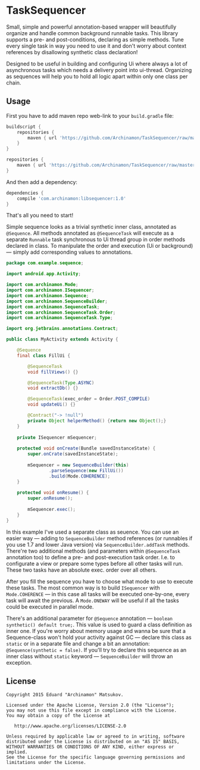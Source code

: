 # TaskSequencer

Small, simple and powerful annotation-based wrapper will beautifully organize and handle common background runnable tasks. This library supports a pre- and post-conditions, declaring as simple methods. Tune every single task in way you need to use it and don't worry about context references by disallowing synthetic class declaration!

Designed to be useful in building and configuring Ui where always a lot of asynchronous tasks which needs a delivery point into ui-thread. Organizing as sequences will help you to hold all logic apart within only one class per chain.

Usage
-------

First you have to add maven repo web-link to your `build.gradle` file:
```groovy
buildscript {
    repositories {
        maven { url 'https://github.com/Archinamon/TaskSequencer/raw/master/' }
    }
}

repositories {
    maven { url 'https://github.com/Archinamon/TaskSequencer/raw/master/' }
}
```
And then add a dependency:
```groovy
dependencies {
    compile 'com.archinamon:libsequencer:1.0'
}
```

That's all you need to start!

Simple sequence looks as a trivial synthetic inner class, annotated as `@Sequence`. All methods annotated as `@SequenceTask` will execute as a separate `Runnable` task synchronous to Ui thread group in order methods declared in class. To manipulate the order and execution (Ui or background) — simply add corresponding values to annotations.

```java
package com.example.sequence;

import android.app.Activity;

import com.archinamon.Mode;
import com.archinamon.ISequencer;
import com.archinamon.Sequence;
import com.archinamon.SequenceBuilder;
import com.archinamon.SequenceTask;
import com.archinamon.SequenceTask.Order;
import com.archinamon.SequenceTask.Type;

import org.jetbrains.annotations.Contract;

public class MyActivity extends Activity {

    @Sequence
    final class FillUi {

        @SequenceTask
        void fillViews() {}

        @SequenceTask(Type.ASYNC)
        void extractDb() {}

        @SequenceTask(exec_order = Order.POST_COMPILE)
        void updateUi() {}

        @Contract("-> !null")
        private Object helperMethod() {return new Object();}
    }
    
    private ISequencer mSequencer;
    
    protected void onCreate(Bundle savedInstanceState) {
        super.onCrate(savedInstanceState);
        
        mSequencer = new SequenceBuilder(this)
                .parseSequence(new FillUi())
                .build(Mode.COHERENCE);
    }
    
    protected void onResume() {
        super.onResume();
        
        mSequencer.exec();
    }
}
```

In this example I've used a separate class as seuence. You can use an easier way — adding to `SequenceBuilder` method references (or runnables if you use 1.7 and lower Java version) via `SequenceBuilder.addTask` methods. There're two additional methods (and parameters within `@SequenceTask` annotation too) to define a pre- and post-execution task order. I.e. to configurate a view or prepare some types before all other tasks will run. These two tasks have an absolute exec. order over all others.

After you fill the sequence you have to choose what mode to use to execute these tasks. The most common way is to build `ISequencer` with `Mode.COHERENCE` — in this case all tasks will be executed one-by-one, every task will await the previous. A `Mode.ONEWAY` will be useful if all the tasks could be executed in parallel mode.

There's an additional parameter for `@Sequence` annotation — `boolean synthetic() default true;`. This value is used to guard a class definition as inner one. If you're worry about memory usage and wanna be sure that a Sequence-class won't hold your activity against GC — declare this class as `static` or in a separate file and change a bit an annotation: `@Sequence(synthetic = false)`. If you'll try to declare this sequence as an inner class without `static` keyword — `SequenceBuilder` will throw an exception.

License
-------

    Copyright 2015 Eduard "Archinamon" Matsukov.

    Licensed under the Apache License, Version 2.0 (the "License");
    you may not use this file except in compliance with the License.
    You may obtain a copy of the License at

       http://www.apache.org/licenses/LICENSE-2.0

    Unless required by applicable law or agreed to in writing, software
    distributed under the License is distributed on an "AS IS" BASIS,
    WITHOUT WARRANTIES OR CONDITIONS OF ANY KIND, either express or implied.
    See the License for the specific language governing permissions and
    limitations under the License.
